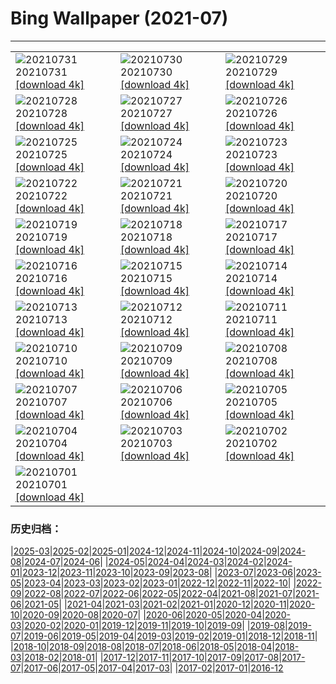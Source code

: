 # Bing Wallpaper (2021-07)
**************

<table><tr><td><img class="wallpaper" src="https://www.bing.com/th?id=OHR.LammasDay_ZH-CN4229387191_1920x1080.jpg" alt="20210731"> 20210731 <a class="wallpaper_link" href="https://www.bing.com/th?id=OHR.LammasDay_ZH-CN4229387191_UHD.jpg">[download 4k]</a></td><td><img class="wallpaper" src="https://www.bing.com/th?id=OHR.TanzaniaBeeEater_ZH-CN3246625733_1920x1080.jpg" alt="20210730"> 20210730 <a class="wallpaper_link" href="https://www.bing.com/th?id=OHR.TanzaniaBeeEater_ZH-CN3246625733_UHD.jpg">[download 4k]</a></td><td><img class="wallpaper" src="https://www.bing.com/th?id=OHR.OtterCliff_ZH-CN3062794263_1920x1080.jpg" alt="20210729"> 20210729 <a class="wallpaper_link" href="https://www.bing.com/th?id=OHR.OtterCliff_ZH-CN3062794263_UHD.jpg">[download 4k]</a></td></tr><tr><td><img class="wallpaper" src="https://www.bing.com/th?id=OHR.PantheraTigris_ZH-CN3331361509_1920x1080.jpg" alt="20210728"> 20210728 <a class="wallpaper_link" href="https://www.bing.com/th?id=OHR.PantheraTigris_ZH-CN3331361509_UHD.jpg">[download 4k]</a></td><td><img class="wallpaper" src="https://www.bing.com/th?id=OHR.SeaGoldie_ZH-CN3208818667_1920x1080.jpg" alt="20210727"> 20210727 <a class="wallpaper_link" href="https://www.bing.com/th?id=OHR.SeaGoldie_ZH-CN3208818667_UHD.jpg">[download 4k]</a></td><td><img class="wallpaper" src="https://www.bing.com/th?id=OHR.AdlerPlanetarium_ZH-CN3108653374_1920x1080.jpg" alt="20210726"> 20210726 <a class="wallpaper_link" href="https://www.bing.com/th?id=OHR.AdlerPlanetarium_ZH-CN3108653374_UHD.jpg">[download 4k]</a></td></tr><tr><td><img class="wallpaper" src="https://www.bing.com/th?id=OHR.DancingTrees_ZH-CN2946844631_1920x1080.jpg" alt="20210725"> 20210725 <a class="wallpaper_link" href="https://www.bing.com/th?id=OHR.DancingTrees_ZH-CN2946844631_UHD.jpg">[download 4k]</a></td><td><img class="wallpaper" src="https://www.bing.com/th?id=OHR.CityPalaceUdaipur_ZH-CN2773121437_1920x1080.jpg" alt="20210724"> 20210724 <a class="wallpaper_link" href="https://www.bing.com/th?id=OHR.CityPalaceUdaipur_ZH-CN2773121437_UHD.jpg">[download 4k]</a></td><td><img class="wallpaper" src="https://www.bing.com/th?id=OHR.JavanCousins_ZH-CN2694602511_1920x1080.jpg" alt="20210723"> 20210723 <a class="wallpaper_link" href="https://www.bing.com/th?id=OHR.JavanCousins_ZH-CN2694602511_UHD.jpg">[download 4k]</a></td></tr><tr><td><img class="wallpaper" src="https://www.bing.com/th?id=OHR.TokyoMetropolis_ZH-CN2580870845_1920x1080.jpg" alt="20210722"> 20210722 <a class="wallpaper_link" href="https://www.bing.com/th?id=OHR.TokyoMetropolis_ZH-CN2580870845_UHD.jpg">[download 4k]</a></td><td><img class="wallpaper" src="https://www.bing.com/th?id=OHR.MinokakeRocks_ZH-CN2474262090_1920x1080.jpg" alt="20210721"> 20210721 <a class="wallpaper_link" href="https://www.bing.com/th?id=OHR.MinokakeRocks_ZH-CN2474262090_UHD.jpg">[download 4k]</a></td><td><img class="wallpaper" src="https://www.bing.com/th?id=OHR.VermilionLakes_ZH-CN3446257764_1920x1080.jpg" alt="20210720"> 20210720 <a class="wallpaper_link" href="https://www.bing.com/th?id=OHR.VermilionLakes_ZH-CN3446257764_UHD.jpg">[download 4k]</a></td></tr><tr><td><img class="wallpaper" src="https://www.bing.com/th?id=OHR.PrathameshJaju_ZH-CN2207606082_1920x1080.jpg" alt="20210719"> 20210719 <a class="wallpaper_link" href="https://www.bing.com/th?id=OHR.PrathameshJaju_ZH-CN2207606082_UHD.jpg">[download 4k]</a></td><td><img class="wallpaper" src="https://www.bing.com/th?id=OHR.Tetouan_ZH-CN6795834080_1920x1080.jpg" alt="20210718"> 20210718 <a class="wallpaper_link" href="https://www.bing.com/th?id=OHR.Tetouan_ZH-CN6795834080_UHD.jpg">[download 4k]</a></td><td><img class="wallpaper" src="https://www.bing.com/th?id=OHR.ZinnowitzSeebruecke_ZH-CN6706198565_1920x1080.jpg" alt="20210717"> 20210717 <a class="wallpaper_link" href="https://www.bing.com/th?id=OHR.ZinnowitzSeebruecke_ZH-CN6706198565_UHD.jpg">[download 4k]</a></td></tr><tr><td><img class="wallpaper" src="https://www.bing.com/th?id=OHR.LoepaOberthuri_ZH-CN6569643505_1920x1080.jpg" alt="20210716"> 20210716 <a class="wallpaper_link" href="https://www.bing.com/th?id=OHR.LoepaOberthuri_ZH-CN6569643505_UHD.jpg">[download 4k]</a></td><td><img class="wallpaper" src="https://www.bing.com/th?id=OHR.MontChoisy_ZH-CN5381112230_1920x1080.jpg" alt="20210715"> 20210715 <a class="wallpaper_link" href="https://www.bing.com/th?id=OHR.MontChoisy_ZH-CN5381112230_UHD.jpg">[download 4k]</a></td><td><img class="wallpaper" src="https://www.bing.com/th?id=OHR.NgoDong_ZH-CN6211342982_1920x1080.jpg" alt="20210714"> 20210714 <a class="wallpaper_link" href="https://www.bing.com/th?id=OHR.NgoDong_ZH-CN6211342982_UHD.jpg">[download 4k]</a></td></tr><tr><td><img class="wallpaper" src="https://www.bing.com/th?id=OHR.SharkAwareness_ZH-CN6069597614_1920x1080.jpg" alt="20210713"> 20210713 <a class="wallpaper_link" href="https://www.bing.com/th?id=OHR.SharkAwareness_ZH-CN6069597614_UHD.jpg">[download 4k]</a></td><td><img class="wallpaper" src="https://www.bing.com/th?id=OHR.MooseVelvet_ZH-CN5891459899_1920x1080.jpg" alt="20210712"> 20210712 <a class="wallpaper_link" href="https://www.bing.com/th?id=OHR.MooseVelvet_ZH-CN5891459899_UHD.jpg">[download 4k]</a></td><td><img class="wallpaper" src="https://www.bing.com/th?id=OHR.LighthouseWave_ZH-CN5731015881_1920x1080.jpg" alt="20210711"> 20210711 <a class="wallpaper_link" href="https://www.bing.com/th?id=OHR.LighthouseWave_ZH-CN5731015881_UHD.jpg">[download 4k]</a></td></tr><tr><td><img class="wallpaper" src="https://www.bing.com/th?id=OHR.SpiralAloe_ZH-CN5594814833_1920x1080.jpg" alt="20210710"> 20210710 <a class="wallpaper_link" href="https://www.bing.com/th?id=OHR.SpiralAloe_ZH-CN5594814833_UHD.jpg">[download 4k]</a></td><td><img class="wallpaper" src="https://www.bing.com/th?id=OHR.MonfragueNationalPark_ZH-CN5421553314_1920x1080.jpg" alt="20210709"> 20210709 <a class="wallpaper_link" href="https://www.bing.com/th?id=OHR.MonfragueNationalPark_ZH-CN5421553314_UHD.jpg">[download 4k]</a></td><td><img class="wallpaper" src="https://www.bing.com/th?id=OHR.Ortygia_ZH-CN5237934114_1920x1080.jpg" alt="20210708"> 20210708 <a class="wallpaper_link" href="https://www.bing.com/th?id=OHR.Ortygia_ZH-CN5237934114_UHD.jpg">[download 4k]</a></td></tr><tr><td><img class="wallpaper" src="https://www.bing.com/th?id=OHR.AppalachianTrail_ZH-CN5076145300_1920x1080.jpg" alt="20210707"> 20210707 <a class="wallpaper_link" href="https://www.bing.com/th?id=OHR.AppalachianTrail_ZH-CN5076145300_UHD.jpg">[download 4k]</a></td><td><img class="wallpaper" src="https://www.bing.com/th?id=OHR.LakeUrmia_ZH-CN4941337431_1920x1080.jpg" alt="20210706"> 20210706 <a class="wallpaper_link" href="https://www.bing.com/th?id=OHR.LakeUrmia_ZH-CN4941337431_UHD.jpg">[download 4k]</a></td><td><img class="wallpaper" src="https://www.bing.com/th?id=OHR.TawnyFrogmouth_ZH-CN4722501936_1920x1080.jpg" alt="20210705"> 20210705 <a class="wallpaper_link" href="https://www.bing.com/th?id=OHR.TawnyFrogmouth_ZH-CN4722501936_UHD.jpg">[download 4k]</a></td></tr><tr><td><img class="wallpaper" src="https://www.bing.com/th?id=OHR.SerraMalagueta_ZH-CN4592152973_1920x1080.jpg" alt="20210704"> 20210704 <a class="wallpaper_link" href="https://www.bing.com/th?id=OHR.SerraMalagueta_ZH-CN4592152973_UHD.jpg">[download 4k]</a></td><td><img class="wallpaper" src="https://www.bing.com/th?id=OHR.LakeSchreckseeBY_ZH-CN0786328970_1920x1080.jpg" alt="20210703"> 20210703 <a class="wallpaper_link" href="https://www.bing.com/th?id=OHR.LakeSchreckseeBY_ZH-CN0786328970_UHD.jpg">[download 4k]</a></td><td><img class="wallpaper" src="https://www.bing.com/th?id=OHR.WakatobiNP_ZH-CN0672859436_1920x1080.jpg" alt="20210702"> 20210702 <a class="wallpaper_link" href="https://www.bing.com/th?id=OHR.WakatobiNP_ZH-CN0672859436_UHD.jpg">[download 4k]</a></td></tr><tr><td><img class="wallpaper" src="https://www.bing.com/th?id=OHR.ShyFive_ZH-CN0542113860_1920x1080.jpg" alt="20210701"> 20210701 <a class="wallpaper_link" href="https://www.bing.com/th?id=OHR.ShyFive_ZH-CN0542113860_UHD.jpg">[download 4k]</a></td><td></td><td></td></tr></table>

### 历史归档：

|[2025-03](/../2025-03/2025-03.md)|[2025-02](/../2025-02/2025-02.md)|[2025-01](/../2025-01/2025-01.md)|[2024-12](/../2024-12/2024-12.md)|[2024-11](/../2024-11/2024-11.md)|[2024-10](/../2024-10/2024-10.md)|[2024-09](/../2024-09/2024-09.md)|[2024-08](/../2024-08/2024-08.md)|[2024-07](/../2024-07/2024-07.md)|[2024-06](/../2024-06/2024-06.md)|
|[2024-05](/../2024-05/2024-05.md)|[2024-04](/../2024-04/2024-04.md)|[2024-03](/../2024-03/2024-03.md)|[2024-02](/../2024-02/2024-02.md)|[2024-01](/../2024-01/2024-01.md)|[2023-12](/../2023-12/2023-12.md)|[2023-11](/../2023-11/2023-11.md)|[2023-10](/../2023-10/2023-10.md)|[2023-09](/../2023-09/2023-09.md)|[2023-08](/../2023-08/2023-08.md)|
|[2023-07](/../2023-07/2023-07.md)|[2023-06](/../2023-06/2023-06.md)|[2023-05](/../2023-05/2023-05.md)|[2023-04](/../2023-04/2023-04.md)|[2023-03](/../2023-03/2023-03.md)|[2023-02](/../2023-02/2023-02.md)|[2023-01](/../2023-01/2023-01.md)|[2022-12](/../2022-12/2022-12.md)|[2022-11](/../2022-11/2022-11.md)|[2022-10](/../2022-10/2022-10.md)|
|[2022-09](/../2022-09/2022-09.md)|[2022-08](/../2022-08/2022-08.md)|[2022-07](/../2022-07/2022-07.md)|[2022-06](/../2022-06/2022-06.md)|[2022-05](/../2022-05/2022-05.md)|[2022-04](/../2022-04/2022-04.md)|[2021-08](/../2021-08/2021-08.md)|[2021-07](/2021-07.md)|[2021-06](/../2021-06/2021-06.md)|[2021-05](/../2021-05/2021-05.md)|
|[2021-04](/../2021-04/2021-04.md)|[2021-03](/../2021-03/2021-03.md)|[2021-02](/../2021-02/2021-02.md)|[2021-01](/../2021-01/2021-01.md)|[2020-12](/../2020-12/2020-12.md)|[2020-11](/../2020-11/2020-11.md)|[2020-10](/../2020-10/2020-10.md)|[2020-09](/../2020-09/2020-09.md)|[2020-08](/../2020-08/2020-08.md)|[2020-07](/../2020-07/2020-07.md)|
|[2020-06](/../2020-06/2020-06.md)|[2020-05](/../2020-05/2020-05.md)|[2020-04](/../2020-04/2020-04.md)|[2020-03](/../2020-03/2020-03.md)|[2020-02](/../2020-02/2020-02.md)|[2020-01](/../2020-01/2020-01.md)|[2019-12](/../2019-12/2019-12.md)|[2019-11](/../2019-11/2019-11.md)|[2019-10](/../2019-10/2019-10.md)|[2019-09](/../2019-09/2019-09.md)|
|[2019-08](/../2019-08/2019-08.md)|[2019-07](/../2019-07/2019-07.md)|[2019-06](/../2019-06/2019-06.md)|[2019-05](/../2019-05/2019-05.md)|[2019-04](/../2019-04/2019-04.md)|[2019-03](/../2019-03/2019-03.md)|[2019-02](/../2019-02/2019-02.md)|[2019-01](/../2019-01/2019-01.md)|[2018-12](/../2018-12/2018-12.md)|[2018-11](/../2018-11/2018-11.md)|
|[2018-10](/../2018-10/2018-10.md)|[2018-09](/../2018-09/2018-09.md)|[2018-08](/../2018-08/2018-08.md)|[2018-07](/../2018-07/2018-07.md)|[2018-06](/../2018-06/2018-06.md)|[2018-05](/../2018-05/2018-05.md)|[2018-04](/../2018-04/2018-04.md)|[2018-03](/../2018-03/2018-03.md)|[2018-02](/../2018-02/2018-02.md)|[2018-01](/../2018-01/2018-01.md)|
|[2017-12](/../2017-12/2017-12.md)|[2017-11](/../2017-11/2017-11.md)|[2017-10](/../2017-10/2017-10.md)|[2017-09](/../2017-09/2017-09.md)|[2017-08](/../2017-08/2017-08.md)|[2017-07](/../2017-07/2017-07.md)|[2017-06](/../2017-06/2017-06.md)|[2017-05](/../2017-05/2017-05.md)|[2017-04](/../2017-04/2017-04.md)|[2017-03](/../2017-03/2017-03.md)|
|[2017-02](/../2017-02/2017-02.md)|[2017-01](/../2017-01/2017-01.md)|[2016-12](/../2016-12/2016-12.md)